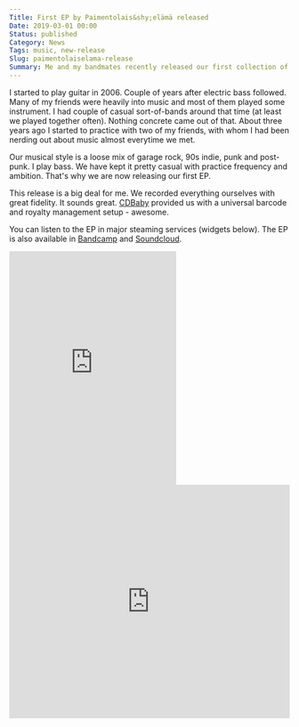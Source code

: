 ```yaml
---
Title: First EP by Paimentolais&shy;elämä released
Date: 2019-03-01 00:00
Status: published
Category: News
Tags: music, new-release
Slug: paimentolaiselama-release
Summary: Me and my bandmates recently released our first collection of songs.
---
```


I started to play guitar in 2006. Couple of years after electric bass followed. Many of my friends were heavily into music and most of them played some instrument. I had couple of casual sort-of-bands around that time (at least we played together often). Nothing concrete came out of that. About three years ago I started to practice with two of my friends, with whom I had been nerding out about music almost everytime we met.

Our musical style is a loose mix of garage rock, 90s indie, punk and post-punk. I play bass. We have kept it pretty casual with practice frequency and ambition. That's why we are now releasing our first EP.

This release is a big deal for me. We recorded everything ourselves with great fidelity. It sounds great. [CDBaby](https://cdbaby.com/) provided us with a universal barcode and royalty management setup - awesome.

You can listen to the EP in major steaming services (widgets below). The EP is also available in [Bandcamp](http://paimentolaiselama.bandcamp.com/album/paimentolaisel-m) and [Soundcloud](https://soundcloud.com/paimentolaiselama/sets/paimentolaiselama-1).

<div class="widget-container">
  <iframe class="widget-container__widget" src="https://open.spotify.com/embed/album/25fLElIjbt6m0GSJF7DPUs" width="300" height="420" frameborder="0" allowtransparency="true" allow="encrypted-media"></iframe>
  <iframe class="widget-container__widget" allow="autoplay *; encrypted-media *;" frameborder="0" height="420" style="width:100%;max-width:660px;overflow:hidden;background:transparent;" sandbox="allow-forms allow-popups allow-same-origin allow-scripts allow-storage-access-by-user-activation allow-top-navigation-by-user-activation" src="https://embed.music.apple.com/fi/album/paimentolaisel%C3%A4m%C3%A4-ep/1459033573"></iframe>
</div>
